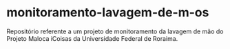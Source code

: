 # monitoramento-lavagem-de-m-os
Repositório referente a um projeto de monitoramento da lavagem de mão do Projeto Maloca iCoisas da Universidade Federal de Roraima.
